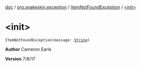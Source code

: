 [doc](../../index.md) / [org.snakeskin.exception](../index.md) / [ItemNotFoundException](index.md) / [&lt;init&gt;](./-init-.md)

# &lt;init&gt;

`ItemNotFoundException(message: `[`String`](https://kotlinlang.org/api/latest/jvm/stdlib/kotlin/-string/index.html)`)`

**Author**
Cameron Earle

**Version**
7/8/17

